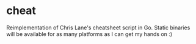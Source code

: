 cheat
=====

Reimplementation of Chris Lane's cheatsheet script in Go. Static binaries will be available for as many platforms as I can get my hands on :)
